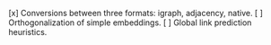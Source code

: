 [x] Conversions between three formats: igraph, adjacency, native.
[ ] Orthogonalization of simple embeddings. 
[ ] Global link prediction heuristics.  

